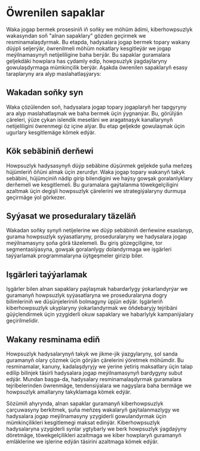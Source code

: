 # Öwrenilen sapaklar

Waka jogap bermek prosesiniň iň soňky we möhüm ädimi, kiberhowpsuzlyk wakasyndan soň "alnan sapaklary" gözden geçirmek we resminamalaşdyrmak. Bu etapda, hadysalara jogap bermek topary wakany düýpli seljerýär, öwrenilmeli möhüm nokatlary kesgitleýär we jogap meýilnamasynyň netijeliligine baha berýär. Bu sapaklar guramalara geljekdäki howplara has çydamly edip, howpsuzlyk ýagdaýlaryny gowulaşdyrmaga mümkinçilik berýär. Aşakda öwrenilen sapaklaryň esasy taraplaryny ara alyp maslahatlaşýarys:

## Wakadan soňky syn

Waka çözülenden soň, hadysalara jogap topary jogaplaryň her tapgyryny ara alyp maslahatlaşmak we baha bermek üçin ýygnanýar. Bu, görülýän çäreleri, ýüze çykan islendik meseläni we aragatnaşyk kanallarynyň netijeliligini öwrenmegi öz içine alýar. Bu etap geljekde gowulaşmak üçin ugurlary kesgitlemäge kömek edýär.

## Kök sebäbiniň derňewi

Howpsuzlyk hadysasynyň düýp sebäbine düşünmek geljekde şuňa meňzeş hüjümleriň öňüni almak üçin zerurdyr. Waka jogap topary wakanyň takyk sebäbini, hüjümçiniň nädip girip bilendigini we haýsy gowşak goralanlyklary derňemeli we kesgitlemeli. Bu guramalara gaýtalanma töwekgelçiligini azaltmak üçin degişli howpsuzlyk çärelerini we strategiýalaryny durmuşa geçirmäge ýol görkezer.

## Syýasat we proseduralary täzeläň

Wakadan soňky synyň netijelerine we düýp sebäbiniň derňewine esaslanyp, gurama howpsuzlyk syýasatlaryny, proseduralaryny we hadysalara jogap meýilnamasyny şoňa görä täzelemeli. Bu giriş gözegçiligine, tor segmentasiýasyna, gowşak goralanlygy dolandyrmaga we işgärleri taýýarlamak programmalaryna üýtgeşmeler girizip biler.

## Işgärleri taýýarlamak

Işgärler bilen alnan sapaklary paýlaşmak habardarlygy ýokarlandyrýar we guramanyň howpsuzlyk syýasatlaryna we proseduralaryna dogry bilimleriniň we düşünjeleriniň bolmagyny üpjün edýär. Işgärleriň kiberhowpsuzlyk ukyplaryny ýokarlandyrmak we öňdebaryjy tejribäni güýçlendirmek üçin yzygiderli okuw sapaklary we habarlylyk kampaniýalary geçirilmelidir.

## Wakany resminama ediň

Howpsuzlyk hadysalarynyň takyk we jikme-jik ýazgylaryny, şol sanda guramanyň olary çözmek üçin görýän çärelerini ýöretmek möhümdir. Bu resminamalar, kanuny, kadalaşdyryjy we ýerine ýetiriş maksatlary üçin talap edilip bilinjek täsirli hadysalara jogap meýilnamasynyň bardygyny subut edýär. Mundan başga-da, hadysalary resminamalaşdyrmak guramalara tejribelerinden öwrenmäge, tendensiýalara we nagyşlara baha bermäge we howpsuzlyk amallaryny takyklamaga kömek edýär.

Sözümiň ahyrynda, alnan sapaklar guramanyň kiberhowpsuzlyk çarçuwasyny berkitmek, şuňa meňzeş wakalaryň gaýtalanmazlygy we hadysalara jogap meýilnamasyny yzygiderli gowulandyrmak üçin mümkinçilikleri kesgitlemegi maksat edinýär. Kiberhowpsuzlyk hadysalaryna yzygiderli synlar ygtybarly we berk howpsuzlyk ýagdaýyny döretmäge, töwekgelçilikleri azaltmaga we kiber howplaryň guramanyň emläklerine we işlerine edýän täsirini azaltmaga kömek edýär.